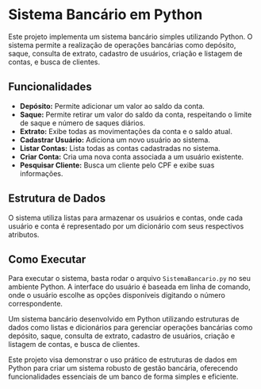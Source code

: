 # Sistema Bancário em Python

Este projeto implementa um sistema bancário simples utilizando Python. O sistema permite a realização de operações bancárias como depósito, saque, consulta de extrato, cadastro de usuários, criação e listagem de contas, e busca de clientes.

## Funcionalidades

- **Depósito:** Permite adicionar um valor ao saldo da conta.
- **Saque:** Permite retirar um valor do saldo da conta, respeitando o limite de saque e número de saques diários.
- **Extrato:** Exibe todas as movimentações da conta e o saldo atual.
- **Cadastrar Usuário:** Adiciona um novo usuário ao sistema.
- **Listar Contas:** Lista todas as contas cadastradas no sistema.
- **Criar Conta:** Cria uma nova conta associada a um usuário existente.
- **Pesquisar Cliente:** Busca um cliente pelo CPF e exibe suas informações.

## Estrutura de Dados

O sistema utiliza listas para armazenar os usuários e contas, onde cada usuário e conta é representado por um dicionário com seus respectivos atributos.

## Como Executar

Para executar o sistema, basta rodar o arquivo `SistemaBancario.py` no seu ambiente Python. A interface do usuário é baseada em linha de comando, onde o usuário escolhe as opções disponíveis digitando o número correspondente.


Um sistema bancário desenvolvido em Python utilizando estruturas de dados como listas e dicionários para gerenciar operações bancárias como depósito, saque, consulta de extrato, cadastro de usuários, criação e listagem de contas, e busca de clientes.

Este projeto visa demonstrar o uso prático de estruturas de dados em Python para criar um sistema robusto de gestão bancária, oferecendo funcionalidades essenciais de um banco de forma simples e eficiente.


